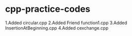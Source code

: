 # cpp-practice-codes



1.Added circular.cpp
2.Added Friend function1.cpp
3.Added InsertionAtBeginning.cpp
4.Added cexchange.cpp



